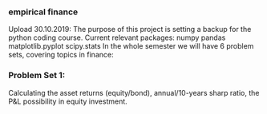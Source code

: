 ### empirical finance
Upload 30.10.2019:
The purpose of this project is setting a backup for the python coding course.
Current relevant packages: numpy pandas matplotlib.pyplot scipy.stats 
In the whole semester we will have 6 problem sets, covering topics in finance:
### Problem Set 1: 
Calculating the asset returns (equity/bond), annual/10-years sharp ratio, the P&L possibility in equity investment.
